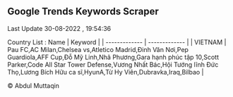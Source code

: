 

## Google Trends Keywords Scraper 
 
Last Update 30-08-2022 , 19:54:36

Country List :
 Name  | Keyword |
| ------------- | ------------- |
| VIETNAM | Pau FC,AC Milan,Chelsea vs,Atletico Madrid,Đinh Văn Nơi,Pep Guardiola,AFF Cup,Đỗ Mỹ Linh,Nhã Phương,Gara hạnh phúc tập 10,Scott Parker,Code All Star Tower Defense,Vương Nhất Bác,Hội Tướng lĩnh Đức Thọ,Lương Bích Hữu ca sĩ,HyunA,Từ Hy Viên,Dubravka,Iraq,Bilbao |



© Abdul Muttaqin 
